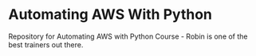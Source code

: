 # Automating AWS With Python

Repository for Automating AWS with Python Course - Robin is one of the best trainers out there.


